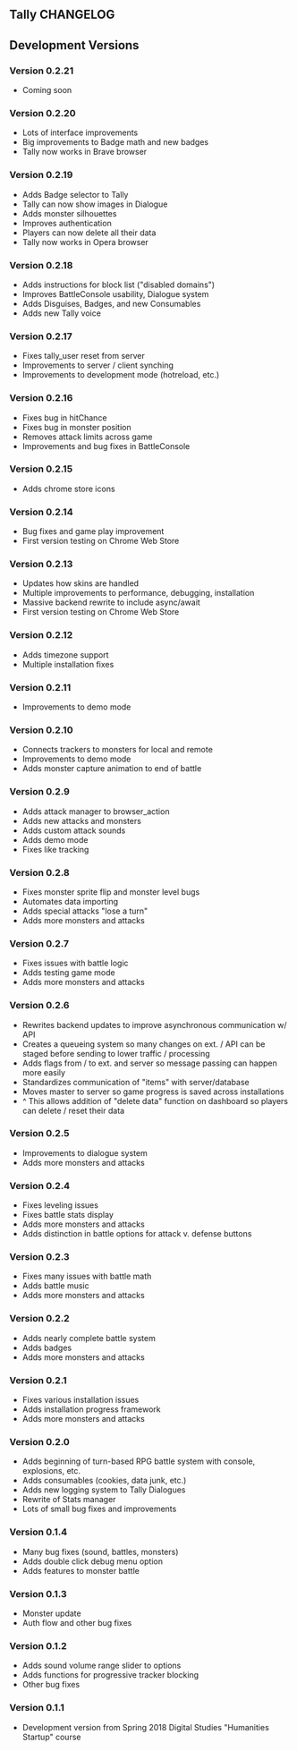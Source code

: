 

## Tally CHANGELOG


## Development Versions


### Version 0.2.21

* Coming soon 

### Version 0.2.20

* Lots of interface improvements
* Big improvements to Badge math and new badges
* Tally now works in Brave browser

### Version 0.2.19

* Adds Badge selector to Tally
* Tally can now show images in Dialogue
* Adds monster silhouettes
* Improves authentication
* Players can now delete all their data
* Tally now works in Opera browser

### Version 0.2.18

* Adds instructions for block list ("disabled domains")
* Improves BattleConsole usability, Dialogue system
* Adds Disguises, Badges, and new Consumables
* Adds new Tally voice

### Version 0.2.17

* Fixes tally_user reset from server
* Improvements to server / client synching
* Improvements to development mode (hotreload, etc.)

### Version 0.2.16

* Fixes bug in hitChance
* Fixes bug in monster position
* Removes attack limits across game
* Improvements and bug fixes in BattleConsole

### Version 0.2.15

* Adds chrome store icons

### Version 0.2.14

* Bug fixes and game play improvement
* First version testing on Chrome Web Store

### Version 0.2.13

* Updates how skins are handled
* Multiple improvements to performance, debugging, installation
* Massive backend rewrite to include async/await
* First version testing on Chrome Web Store

### Version 0.2.12

* Adds timezone support
* Multiple installation fixes

### Version 0.2.11

* Improvements to demo mode

### Version 0.2.10

* Connects trackers to monsters for local and remote
* Improvements to demo mode
* Adds monster capture animation to end of battle

### Version 0.2.9

* Adds attack manager to browser_action
* Adds new attacks and monsters
* Adds custom attack sounds
* Adds demo mode
* Fixes like tracking

### Version 0.2.8

* Fixes monster sprite flip and monster level bugs
* Automates data importing
* Adds special attacks "lose a turn"
* Adds more monsters and attacks

### Version 0.2.7

* Fixes issues with battle logic
* Adds testing game mode
* Adds more monsters and attacks

### Version 0.2.6

* Rewrites backend updates to improve asynchronous communication w/ API
* Creates a queueing system so many changes on ext. / API can be staged before sending to lower traffic / processing
* Adds flags from / to ext. and server so message passing can happen more easily
* Standardizes communication of "items" with server/database
* Moves master to server so game progress is saved across installations
* ^ This allows addition of "delete data" function on dashboard so players can delete / reset their data

### Version 0.2.5

* Improvements to dialogue system
* Adds more monsters and attacks

### Version 0.2.4

* Fixes leveling issues
* Fixes battle stats display
* Adds more monsters and attacks
* Adds distinction in battle options for attack v. defense buttons

### Version 0.2.3

* Fixes many issues with battle math
* Adds battle music
* Adds more monsters and attacks

### Version 0.2.2

* Adds nearly complete battle system
* Adds badges
* Adds more monsters and attacks

### Version 0.2.1

* Fixes various installation issues
* Adds installation progress framework
* Adds more monsters and attacks

### Version 0.2.0

* Adds beginning of turn-based RPG battle system with console, explosions, etc.
* Adds consumables (cookies, data junk, etc.)
* Adds new logging system to Tally Dialogues
* Rewrite of Stats manager
* Lots of small bug fixes and improvements

### Version 0.1.4

* Many bug fixes (sound, battles, monsters)
* Adds double click debug menu option
* Adds features to monster battle

### Version 0.1.3

* Monster update
* Auth flow and other bug fixes

### Version 0.1.2

* Adds sound volume range slider to options
* Adds functions for progressive tracker blocking
* Other bug fixes

### Version 0.1.1

* Development version from Spring 2018 Digital Studies "Humanities Startup" course
